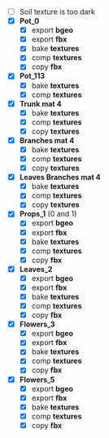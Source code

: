 ---
---

- [ ] Soil texture is too dark
- [x] **Pot_0**
	- [x] export **bgeo**
	- [x] export **fbx**
	- [x] bake **textures**
	- [x] comp **textures**
	- [x] copy **fbx**

- [x] **Pot_113**
	- [x] bake **textures**
	- [x] comp **textures**

- [x] **Trunk mat 4**
	- [x] bake **textures**
	- [x] comp **textures**
	- [x] copy **textures**

- [x] **Branches mat 4**
	- [x] bake **textures**
	- [x] comp **textures**
	- [x] copy **textures**

- [x] **Leaves Branches mat 4**
	- [x] bake **textures**
	- [x] comp **textures**
	- [x] copy **textures**

- [x] **Props_1** (0 and 1)
	- [x] export **bgeo**
	- [x] export **fbx**
	- [x] bake **textures**
	- [x] comp **textures**
	- [x] copy **fbx**

- [x] **Leaves_2**
	- [x] export **bgeo**
	- [x] export **fbx**
	- [x] bake **textures**
	- [x] comp **textures**
	- [x] copy **fbx**

- [x] **Flowers_3**
	- [x] export **bgeo**
	- [x] export **fbx**
	- [x] bake **textures**
	- [x] comp **textures**
	- [x] copy **fbx**

- [x] **Flowers_5**
	- [x] export **bgeo**
	- [x] export **fbx**
	- [x] bake **textures**
	- [x] comp **textures**
	- [x] copy **fbx**
